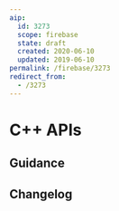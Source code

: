 ```yaml
---
aip:
  id: 3273
  scope: firebase
  state: draft
  created: 2020-06-10
  updated: 2019-06-10
permalink: /firebase/3273
redirect_from:
  - /3273
---
```


# C++ APIs

## Guidance

## Changelog
